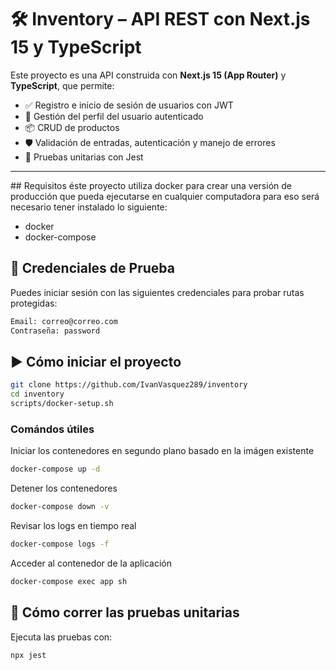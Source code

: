 # 🛠️ Inventory – API REST con Next.js 15 y TypeScript

Este proyecto es una API construida con **Next.js 15 (App Router)** y **TypeScript**, que permite:

- ✅ Registro e inicio de sesión de usuarios con JWT
- 🧑 Gestión del perfil del usuario autenticado
- 📦 CRUD de productos
- 🛡️ Validación de entradas, autenticación y manejo de errores
- 🧪 Pruebas unitarias con Jest

---




## Requisitos
éste proyecto utiliza docker para crear una versión de producción que pueda ejecutarse en cualquier computadora para eso será necesario tener instalado lo siguiente:
* docker
* docker-compose

## 🧪 Credenciales de Prueba

Puedes iniciar sesión con las siguientes credenciales para probar rutas protegidas:

```txt
Email: correo@correo.com
Contraseña: password
```

## ▶️ Cómo iniciar el proyecto

```bash
git clone https://github.com/IvanVasquez289/inventory
cd inventory
scripts/docker-setup.sh
```
### Comándos útiles

Iniciar los contenedores en segundo plano basado en la imágen existente
```bash
docker-compose up -d
```

Detener los contenedores
```bash
docker-compose down -v
```

Revisar los logs en tiempo real
```bash
docker-compose logs -f
```

Acceder al contenedor de la aplicación
```bash
docker-compose exec app sh
```


## 🧪 Cómo correr las pruebas unitarias

Ejecuta las pruebas con:

```bash
npx jest

